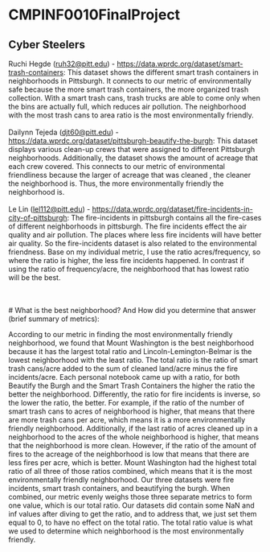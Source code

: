 # CMPINF0010FinalProject

## Cyber Steelers


Ruchi Hegde (ruh32@pitt.edu) - https://data.wprdc.org/dataset/smart-trash-containers: This dataset shows the different smart trash containers in neighborhoods in Pittsburgh. It connects to our metric of environmentally safe because the more smart trash containers, the more organized trash collection. With a smart trash cans, trash trucks are able to come only when the bins are actually full, which reduces air pollution. The neighborhood with the most trash cans to area ratio is the most environmentally friendly. 
<br />
<br />
Dailynn Tejeda (djt60@pitt.edu) - https://data.wprdc.org/dataset/pittsburgh-beautify-the-burgh: This dataset displays various clean-up crews that were assigned to different Pittsburgh neighborhoods. Additionally, the dataset shows the amount of acreage that each crew covered. This connects to our metric of environmental friendliness because the larger of acreage that was cleaned , the cleaner the neighborhood is. Thus, the more environmentally friendly the neighborhood is. 
<br />
<br />
Le Lin (lel112@pitt.edu) - https://data.wprdc.org/dataset/fire-incidents-in-city-of-pittsburgh: The fire-incidents in pittsburgh contains all the fire-cases of different neighborhoods in pittsburgh. The fire incidents effect the air quality and air pollution. The places where less fire incidents will have better air quality. So the fire-incidents dataset is also related to the environmental friendness. Base on my individual metric, I use the ratio acres/frequency, so where the ratio is higher, the less fire incidents happened. In contrast if using the ratio of frequency/acre, the neighborhood that has lowest ratio will be the best.

<br />
<br />
# What is the best neighborhood? And How did you determine that answer (brief summary of metrics): 

According to our metric in finding the most environmentally friendly neighborhood, we found that Mount Washington is the best neighborhood because it has the largest total ratio and Lincoln-Lemington-Belmar is the lowest neighborhood with the least ratio. The total ratio is the ratio of smart trash cans/acre added to the sum of cleaned land/acre minus the fire incidents/acre. Each personal notebook came up with a ratio, for both Beautify the Burgh and the Smart Trash Containers the higher the ratio the better the neighborhood. Differently, the ratio for fire incidents is inverse, so the lower the ratio, the better. For example, if the ratio of the number of smart trash cans to acres of neighborhood is higher, that means that there are more trash cans per acre, which means it is a more environmentally friendly neighborhood. Additionally, if the last ratio of acres cleaned up in a neighborhood to the acres of the whole neighborhood is higher, that means that the neighborhood is more clean. However, if the ratio of the amount of fires to the acreage of the neighborhood is low that means that there are less fires per acre, which is better. Mount Washington had the highest total ratio of all three of those ratios combined, which means that it is the most environmentally friendly neighborhood. Our three datasets were fire incidents, smart trash containers, and beautifying the burgh. When combined, our metric evenly weighs those three separate metrics to form one value, which is our total ratio. Our datasets did contain some NaN and inf values after diving to get the ratio, and to address that, we just set them equal to 0, to have no effect on the total ratio. The total ratio value is what we used to determine which neighborhood is the most environmentally friendly. 


